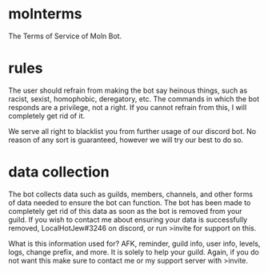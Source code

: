 # molnterms
The Terms of Service of Moln Bot.

# rules
The user should refrain from making the bot say heinous things, such as racist, sexist, homophobic, deregatory, etc. The commands in which the bot responds are a privilege, not a right. If you cannot refrain from this, I will completely get rid of it.

We serve all right to blacklist you from further usage of our discord bot. No reason of any sort is guaranteed, however we will try our best to do so.

# data collection
The bot collects data such as guilds, members, channels, and other forms of data needed to ensure the bot can function. The bot has been made to completely get rid of this data as soon as the bot is removed from your guild. If you wish to contact me about ensuring your data is successfully removed, LocalHotJew#3246 on discord, or run >invite for support on this. 

What is this information used for? AFK, reminder, guild info, user info, levels, logs, change prefix, and more. It is solely to help your guild. Again, if you do not want this make sure to contact me or my support server with >invite.
